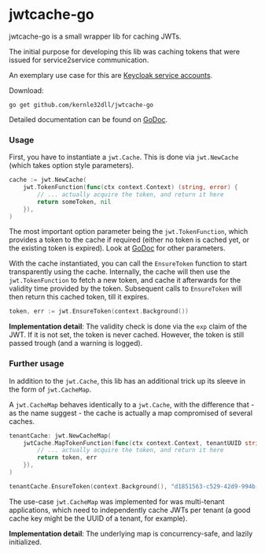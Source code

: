 # jwtcache-go

jwtcache-go is a small wrapper lib for caching JWTs.

The initial purpose for developing this lib was caching tokens that were issued for service2service communication.

An exemplary use case for this are [Keycloak service accounts](https://www.keycloak.org/docs/4.8/server_admin/index.html#_service_accounts).

Download:

```
go get github.com/kernle32dll/jwtcache-go
```

Detailed documentation can be found on [GoDoc](https://godoc.org/github.com/kernle32dll/jwtcache-go).

### Usage

First, you have to instantiate a `jwt.Cache`. This is done via `jwt.NewCache` (which takes option style parameters).

```go
cache := jwt.NewCache(
    jwt.TokenFunction(func(ctx context.Context) (string, error) {
    	// ... actually acquire the token, and return it here
        return someToken, nil
    }),
)
```

The most important option parameter being the `jwt.TokenFunction`, which provides a token to the cache if required
(either no token is cached yet, or the existing token is expired). Look at [GoDoc](https://godoc.org/github.com/kernle32dll/jwtcache-go)
for other parameters.

With the cache instantiated, you can call the `EnsureToken` function to start transparently using the cache. Internally,
the cache will then use the `jwt.TokenFunction` to fetch a new token, and cache it afterwards for the validity time
provided by the token. Subsequent calls to `EnsureToken` will then return this cached token, till it expires.

```go
token, err := jwt.EnsureToken(context.Background())
```

**Implementation detail**: The validity check is done via the `exp` claim of the JWT. If it is not set, the token is never
cached. However, the token is still passed trough (and a warning is logged).

### Further usage

In addition to the `jwt.Cache`, this lib has an additional trick up its sleeve in the form of `jwt.CacheMap`.

A `jwt.CacheMap` behaves identically to a `jwt.Cache`, with the difference that - as the name suggest - the cache
is actually a map compromised of several caches.

```go
tenantCache: jwt.NewCacheMap(
    jwtCache.MapTokenFunction(func(ctx context.Context, tenantUUID string) (string, error) {
    	// ... actually acquire the token, and return it here
        return token, err
    }),
)

tenantCache.EnsureToken(context.Background(), "d1851563-c529-42d9-994b-6b996ec4b605")
```

The use-case `jwt.CacheMap` was implemented for was multi-tenant applications, which need to independently cache
JWTs per tenant (a good cache key might be the UUID of a tenant, for example).

**Implementation detail**: The underlying map is concurrency-safe, and lazily initialized.
